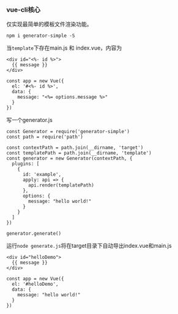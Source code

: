### vue-cli核心

仅实现最简单的模板文件渲染功能。


```
npm i generator-simple -S
```


当`template`下存在main.js 和 index.vue，内容为
```
<div id="<%- id %>">
  {{ message }}
</div>
```


```
const app = new Vue({
  el: '#<%- id %>',
  data: {
    message: "<%= options.message %>"
  }
})
```

写一个generator.js
```
const Generator = require('generator-simple')
const path = require('path')

const contextPath = path.join(__dirname, 'target')
const templatePath = path.join(__dirname, 'template')
const generator = new Generator(contextPath, {
  plugins: [
    {
      id: 'example',
      apply: api => {
        api.render(templatePath)
      },
      options: {
        message: "hello world!"
      }
    }
  ]
})

generator.generate()
```


运行`node generate.js`将在target目录下自动导出index.vue和main.js
```
<div id="helloDemo">
  {{ message }}
</div>
```

```
const app = new Vue({
  el: '#helloDemo',
  data: {
    message: "hello world!"
  }
})
```